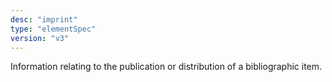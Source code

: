 ```yaml
---
desc: "imprint"
type: "elementSpec"
version: "v3"
---
```


Information relating to the publication or distribution of a bibliographic item.